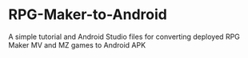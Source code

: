# RPG-Maker-to-Android
A simple tutorial and Android Studio files for converting deployed RPG Maker MV and MZ games to Android APK

